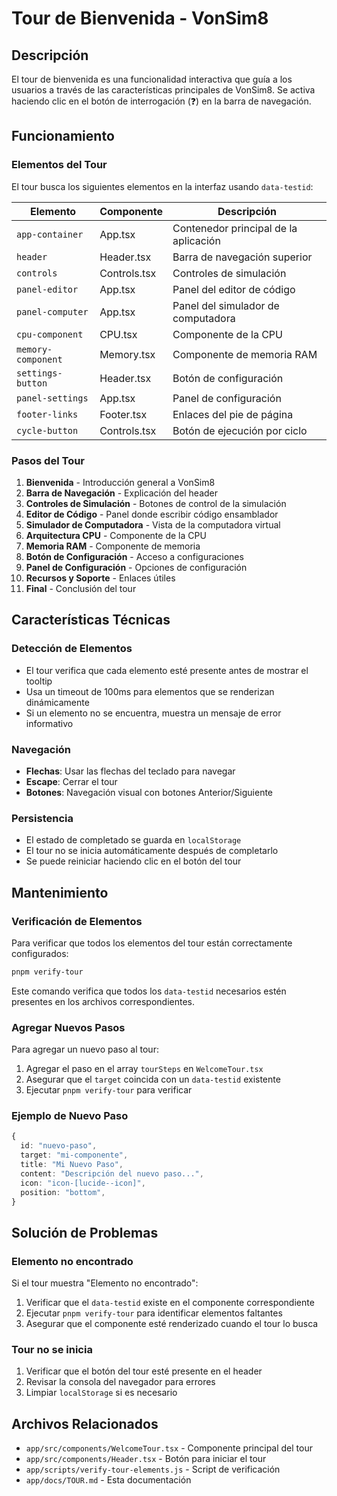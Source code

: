 # Tour de Bienvenida - VonSim8

## Descripción

El tour de bienvenida es una funcionalidad interactiva que guía a los usuarios a través de las características principales de VonSim8. Se activa haciendo clic en el botón de interrogación (❓) en la barra de navegación.

## Funcionamiento

### Elementos del Tour

El tour busca los siguientes elementos en la interfaz usando `data-testid`:

| Elemento | Componente | Descripción |
|----------|------------|-------------|
| `app-container` | App.tsx | Contenedor principal de la aplicación |
| `header` | Header.tsx | Barra de navegación superior |
| `controls` | Controls.tsx | Controles de simulación |
| `panel-editor` | App.tsx | Panel del editor de código |
| `panel-computer` | App.tsx | Panel del simulador de computadora |
| `cpu-component` | CPU.tsx | Componente de la CPU |
| `memory-component` | Memory.tsx | Componente de memoria RAM |
| `settings-button` | Header.tsx | Botón de configuración |
| `panel-settings` | App.tsx | Panel de configuración |
| `footer-links` | Footer.tsx | Enlaces del pie de página |
| `cycle-button` | Controls.tsx | Botón de ejecución por ciclo |

### Pasos del Tour

1. **Bienvenida** - Introducción general a VonSim8
2. **Barra de Navegación** - Explicación del header
3. **Controles de Simulación** - Botones de control de la simulación
4. **Editor de Código** - Panel donde escribir código ensamblador
5. **Simulador de Computadora** - Vista de la computadora virtual
6. **Arquitectura CPU** - Componente de la CPU
7. **Memoria RAM** - Componente de memoria
8. **Botón de Configuración** - Acceso a configuraciones
9. **Panel de Configuración** - Opciones de configuración
10. **Recursos y Soporte** - Enlaces útiles
11. **Final** - Conclusión del tour

## Características Técnicas

### Detección de Elementos

- El tour verifica que cada elemento esté presente antes de mostrar el tooltip
- Usa un timeout de 100ms para elementos que se renderizan dinámicamente
- Si un elemento no se encuentra, muestra un mensaje de error informativo

### Navegación

- **Flechas**: Usar las flechas del teclado para navegar
- **Escape**: Cerrar el tour
- **Botones**: Navegación visual con botones Anterior/Siguiente

### Persistencia

- El estado de completado se guarda en `localStorage`
- El tour no se inicia automáticamente después de completarlo
- Se puede reiniciar haciendo clic en el botón del tour

## Mantenimiento

### Verificación de Elementos

Para verificar que todos los elementos del tour están correctamente configurados:

```bash
pnpm verify-tour
```

Este comando verifica que todos los `data-testid` necesarios estén presentes en los archivos correspondientes.

### Agregar Nuevos Pasos

Para agregar un nuevo paso al tour:

1. Agregar el paso en el array `tourSteps` en `WelcomeTour.tsx`
2. Asegurar que el `target` coincida con un `data-testid` existente
3. Ejecutar `pnpm verify-tour` para verificar

### Ejemplo de Nuevo Paso

```typescript
{
  id: "nuevo-paso",
  target: "mi-componente",
  title: "Mi Nuevo Paso",
  content: "Descripción del nuevo paso...",
  icon: "icon-[lucide--icon]",
  position: "bottom",
}
```

## Solución de Problemas

### Elemento no encontrado

Si el tour muestra "Elemento no encontrado":

1. Verificar que el `data-testid` existe en el componente correspondiente
2. Ejecutar `pnpm verify-tour` para identificar elementos faltantes
3. Asegurar que el componente esté renderizado cuando el tour lo busca

### Tour no se inicia

1. Verificar que el botón del tour esté presente en el header
2. Revisar la consola del navegador para errores
3. Limpiar `localStorage` si es necesario

## Archivos Relacionados

- `app/src/components/WelcomeTour.tsx` - Componente principal del tour
- `app/src/components/Header.tsx` - Botón para iniciar el tour
- `app/scripts/verify-tour-elements.js` - Script de verificación
- `app/docs/TOUR.md` - Esta documentación
